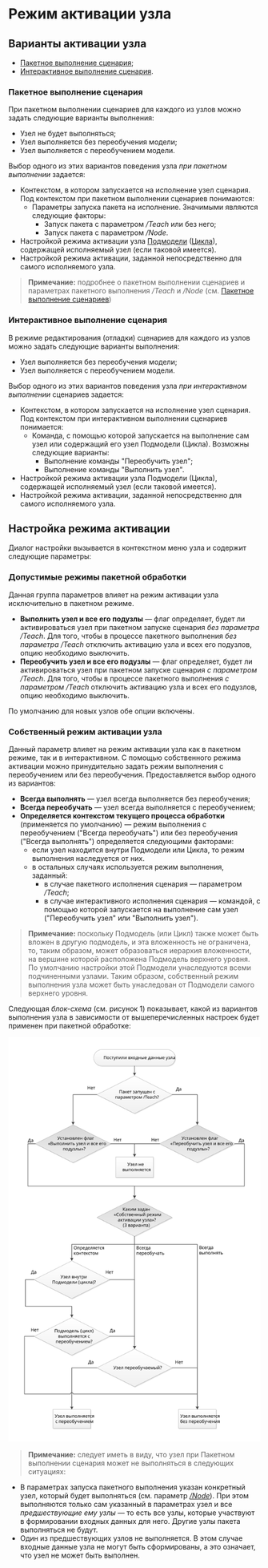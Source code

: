 # Режим активации узла

## Варианты активации узла

* [Пакетное выполнение сценария](#paketnoe-vypolnenie-stsenariya);
* [Интерактивное выполнение сценария](#interaktivnoe-vypolnenie-stsenariya).

### Пакетное выполнение сценария

При пакетном выполнении сценариев для каждого из узлов можно задать следующие варианты выполнения:

* Узел не будет выполняться;
* Узел выполняется без переобучения модели;
* Узел выполняется с переобучением модели.

Выбор одного из этих вариантов поведения узла *при пакетном выполнении* задается:

* Контекстом, в котором запускается на исполнение узел сценария. Под контекстом при пакетном выполнении сценариев понимаются:
  * Параметры запуска пакета на исполнение. Значимыми являются следующие факторы:
    * Запуск пакета с параметром */Teach* или без него;
    * Запуск пакета с параметром */Node*.
* Настройкой режима активации узла [Подмодели](../processors/control/submodel.md) ([Цикла](../processors/control/cycle.md)), содержащей исполняемый узел (если таковой имеется).
* Настройкой режима активации, заданной непосредственно для самого исполняемого узла.

> **Примечание:** подробнее о пакетном выполнении сценариев и параметрах пакетного выполнения */Teach* и */Node* (см. [Пакетное выполнение сценариев](./batchlauncher.md))

### Интерактивное выполнение сценария

В режиме редактирования (отладки) сценариев для каждого из узлов можно задать следующие варианты выполнения:

* Узел выполняется без переобучения модели;
* Узел выполняется с переобучением модели.

Выбор одного из этих вариантов поведения узла *при интерактивном выполнении* сценариев задается:

* Контекстом, в котором запускается на исполнение узел сценария. Под контекстом при интерактивном выполнении сценариев понимается:
  * Команда, с помощью которой запускается на выполнение сам узел или содержащий его узел Подмодели (Цикла). Возможны следующие варианты:
    * Выполнение команды "Переобучить узел";
    * Выполнение команды "Выполнить узел".
* Настройкой режима активации узла Подмодели (Цикла), содержащей исполняемый узел (если таковой имеется).
* Настройкой режима активации, заданной непосредственно для самого исполняемого узла.

## Настройка режима активации

Диалог настройки вызывается в контекстном меню узла и содержит следующие параметры:

### Допустимые режимы пакетной обработки

Данная группа параметров влияет на режим активации узла исключительно в пакетном режиме.

* **Выполнить узел и все его подузлы** — флаг определяет, будет ли активироваться узел при пакетном запуске сценария *без параметра /Teach*. Для того, чтобы в процессе пакетного выполнения *без параметра /Teach* отключить активацию узла и всех его подузлов, опцию необходимо выключить.
* **Переобучить узел и все его подузлы** — флаг определяет, будет ли активироваться узел при пакетном запуске сценария *с параметром /Teach*. Для того, чтобы в процессе пакетного выполнения *с параметром /Teach* отключить активацию узла и всех его подузлов, опцию необходимо выключить.

По умолчанию для новых узлов обе опции включены.

### Собственный режим активации узла

Данный параметр влияет на режим активации узла как в пакетном режиме, так и в интерактивном.
С помощью собственного режима активации можно принудительно задать режим выполнения с переобучением или без переобучения. Предоставляется выбор одного из вариантов:

* **Всегда выполнять** — узел всегда выполняется без переобучения;
* **Всегда переобучать** — узел всегда выполняется с переобучением;
* **Определяется контекстом текущего процесса обработки** (применяется по умолчанию) — режим выполнения с переобучением ("Всегда переобучать") или без переобучения ("Всегда выполнять") определяется следующими факторами:
  * если узел находится внутри Подмодели или Цикла, то режим выполнения наследуется от них.
  * в остальных случаях используется режим выполнения, заданный:
    * в случае пакетного исполнения сценария — параметром */Teach*;
    * в случае интерактивного исполнения сценария — командой, с помощью которой запускается на выполнение сам узел ("Переобучить узел" или "Выполнить узел").

> **Примечание:** поскольку Подмодель (или Цикл) также может быть вложен в другую подмодель, и эта вложенность не ограничена, то, таким образом, может образоваться иерархия вложенности, на вершине которой расположена Подмодель верхнего уровня. По умолчанию настройки этой Подмодели унаследуются всеми подчиненными узлами. Таким образом, собственный режим выполнения узла может быть унаследован от Подмодели самого верхнего уровня.

Следующая *блок-схема* (см. рисунок 1) показывает, какой из вариантов выполнения узла в зависимости от вышеперечисленных настроек будет применен при пакетной обработке:

![Алгоритм выбора режима активации.](batch-processing-scheme.svg)

> **Примечание:** следует иметь в виду, что узел при Пакетном выполнении сценария может не выполняться в следующих ситуациях:

* В параметрах запуска пакетного выполнения указан конкретный узел, который будет выполняться (см. параметр [*/Node*](./batchlauncher.md)). При этом выполняются только сам указанный в параметрах узел и все *предшествующие ему узлы* — то есть все узлы, которые участвуют в формировании входных данных для него. Другие узлы пакета выполняться не будут.
* Один из предшествующих узлов не выполняется. В этом случае входные данные узла не могут быть сформированы, а это означает, что узел не может быть выполнен.